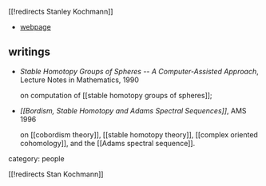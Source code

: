 [[!redirects Stanley Kochmann]]


* [webpage](http://www1.math.yorku.ca/new/node/55)

## writings

*  _Stable Homotopy Groups of Spheres -- A Computer-Assisted Approach_, Lecture Notes in Mathematics, 1990

   on computation of [[stable homotopy groups of spheres]];

 
* _[[Bordism, Stable Homotopy and Adams Spectral Sequences]]_, AMS 1996

  on [[cobordism theory]], [[stable homotopy theory]], [[complex oriented cohomology]], and the [[Adams spectral sequence]].

category: people

[[!redirects Stan Kochmann]]